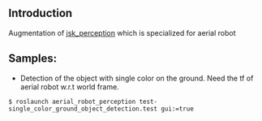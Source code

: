 ## Introduction
Augmentation of [jsk_perception](https://github.com/jsk-ros-pkg/jsk_recognition/tree/master/jsk_perception) which is specialized for aerial robot

## Samples:
- Detection of the object with single color on the ground. Need the tf of aerial robot w.r.t world frame.
```
$ roslaunch aerial_robot_perception test-single_color_ground_object_detection.test gui:=true
```